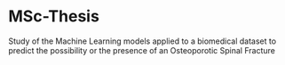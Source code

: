 # MSc-Thesis
Study of the Machine Learning models applied to a biomedical dataset to predict the possibility or the presence of an Osteoporotic Spinal Fracture
